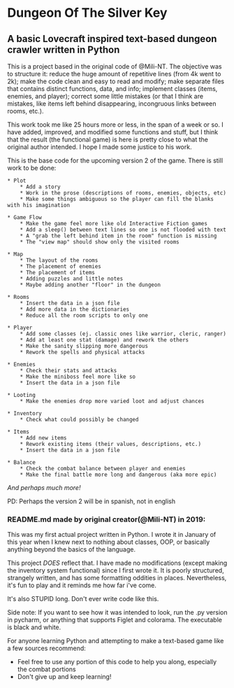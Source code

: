 # Dungeon Of The Silver Key
## A basic Lovecraft inspired text-based dungeon crawler written in Python

This is a project based in the original code of @Mili-NT. The objective was to structure it: reduce the huge amount of 
repetitive lines (from 4k went to 2k); make the code clean and easy to read and modify; make separate files that 
contains distinct functions, data, and info; implement classes (items, enemies, and player); correct some little 
mistakes (or that I think are mistakes, like items left behind disappearing, incongruous links between rooms, etc.). 

This work took me like 25 hours more or less, in the span of a week or so. I have added, improved, and modified some 
functions and stuff, but I think that the result (the functional game) is here is pretty close to what the original 
author intended. I hope I made some justice to his work.

This is the base code for the upcoming version 2 of the game.
There is still work to be done:

    * Plot
        * Add a story
        * Work in the prose (descriptions of rooms, enemies, objects, etc)
        * Make some things ambiguous so the player can fill the blanks with his imagination
        
    * Game Flow
        * Make the game feel more like old Interactive Fiction games
        * Add a sleep() between text lines so one is not flooded with text
        * A "grab the left behind item in the room" function is missing
        * The "view map" should show only the visited rooms
        
    * Map
        * The layout of the rooms
        * The placement of enemies
        * The placement of items
        * Adding puzzles and little notes
        * Maybe adding another "floor" in the dungeon
        
    * Rooms
        * Insert the data in a json file
        * Add more data in the dictionaries 
        * Reduce all the room scripts to only one
        
    * Player
        * Add some classes (ej. classic ones like warrior, cleric, ranger)
        * Add at least one stat (damage) and rework the others
        * Make the sanity slipping more dangerous
        * Rework the spells and physical attacks
        
    * Enemies
        * Check their stats and attacks
        * Make the miniboss feel more like so
        * Insert the data in a json file
        
    * Looting
        * Make the enemies drop more varied loot and adjust chances
        
    * Inventory
        * Check what could possibly be changed
        
    * Items
        * Add new items
        * Rework existing items (their values, descriptions, etc.)
        * Insert the data in a json file
        
    * Balance
        * Check the combat balance between player and enemies
        * Make the final battle more long and dangerous (aka more epic)
     
*And perhaps much more!*

PD: Perhaps the version 2 will be in spanish, not in english

### README.md made by original creator(@Mili-NT) in 2019: 
This was my first actual project written in Python. I wrote it in January of this year when I knew next to nothing about classes, OOP, or basically anything beyond the basics of the language.

This project *DOES* reflect that. I have made no modifications (except making the inventory system functional) since I first wrote it.
It is poorly structured, strangely written, and has some formatting oddities in places. Nevertheless, it's fun to play and it reminds me how far i've come.

It's also STUPID long. Don't ever write code like this.

Side note: If you want to see how it was intended to look, run the .py version in pycharm, or anything that supports Figlet and colorama. The executable is black and white.

For anyone learning Python and attempting to make a text-based game like a few sources recommend:
* Feel free to use any portion of this code to help you along, especially the combat portions
* Don't give up and keep learning!
